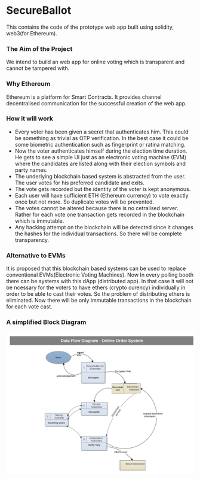 # SecureBallot
This contains the code of the prototype web app built using solidity, web3(for Ethereum).

### The Aim of the Project
We intend to build an web app for online voting which is transparent and cannot be tampered with.

### Why Ethereum
Ethereum is a platform for Smart Contracts. It provides channel decentralised communication for the successful creation of the web app. 

### How it will work
- Every voter has been given a secret that authenticates him. This could be something as trivial as OTP verification. In the best case it could be some biometric authentication such as fingerprint or ratina matching.
- Now the voter authenticates himself during the election time duration. He gets to see a simple UI just as an electronic voting machine (EVM) where the candidates are listed along with their election symbols and party names.
- The underlying blockchain based system is abstracted from the user. The user votes for his preferred candidate and exits.
- The vote gets recorded but the identity of the voter is kept anonymous.
- Each user will have sufficient ETH (Ethereum currency) to vote exactly once but not more. So duplicate votes will be prevented.
- The votes cannot be altered because there is no cetralised server. Rather for each vote one transaction gets recorded in the blockchain which is immutable.
- Any hacking attempt on the blockchain will be detected since it changes the hashes for the individual transactions. So there will be complete transparency. 

### Alternative to EVMs

It is proposed that this blockchain based systems can be used to replace conventional EVMs(Electronic Voting Machines). Now In every polling booth there can be systems with this dApp (distributed app). In that case it will not be ncessary for the voters to have ethers (crypto curency) individually in order to be able to cast their votes. So the problem of distributing ethers is eliminated. Now there will be only immutable transactions in the blockchain for each vote cast.

### A simplified Block Diagram

<img src="secureBallotBlock.svg">
